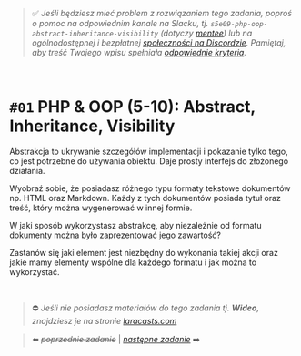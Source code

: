 > :white_check_mark: *Jeśli będziesz mieć problem z rozwiązaniem tego zadania, poproś o pomoc na odpowiednim kanale na Slacku, tj. `s5e09-php-oop-abstract-inheritance-visibility` (dotyczy [mentee](https://devmentor.pl/mentoring/)) lub na ogólnodostępnej i bezpłatnej [społeczności na Discordzie](https://devmentor.pl/discord). Pamiętaj, aby treść Twojego wpisu spełniała [odpowiednie kryteria](https://devmentor.pl/jak-prosic-o-pomoc/).*

&nbsp;

# `#01` PHP & OOP (5-10): Abstract, Inheritance, Visibility

Abstrakcja to ukrywanie szczegółów implementacji i pokazanie tylko tego, co jest potrzebne do używania obiektu. Daje prosty interfejs do złożonego działania.

Wyobraź sobie, że posiadasz różnego typu formaty tekstowe dokumentów np. HTML oraz Markdown.
Każdy z tych dokumentów posiada tytuł oraz treść, który można wygenerować w innej formie.

W jaki sposób wykorzystasz abstrakcę, aby niezależnie od formatu dokumenty można było zaprezentować jego zawartość?

Zastanów się jaki element jest niezbędny do wykonania takiej akcji oraz jakie mamy elementy wspólne dla każdego formatu i jak można to wykorzystać. 



&nbsp;
> :no_entry: *Jeśli nie posiadasz materiałów do tego zadania tj. **Wideo**, znajdziesz je na stronie [laracasts.com](https://laracasts.com/referral/bogolubow)*

> :arrow_left: ~~*poprzednie zadanie*~~ | [*następne zadanie*](./../02) :arrow_right:
